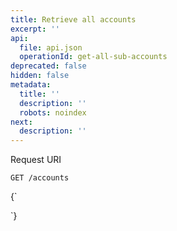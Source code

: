 ```yaml
---
title: Retrieve all accounts
excerpt: ''
api:
  file: api.json
  operationId: get-all-sub-accounts
deprecated: false
hidden: false
metadata:
  title: ''
  description: ''
  robots: noindex
next:
  description: ''
---
```

Request URI

```
GET /accounts
```

<HTMLBlock>{`
<div></div>

<style></style>
`}</HTMLBlock>